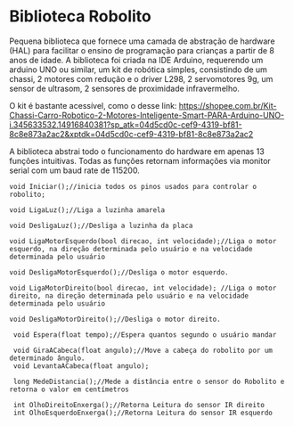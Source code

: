   # Biblioteca Robolito

Pequena biblioteca que fornece uma camada de abstração de hardware (HAL) para 
facilitar o ensino de programação para crianças a partir de 8 anos de idade.
A biblioteca foi criada na IDE Arduino, requerendo um arduino UNO ou similar, 
um kit de robótica simples, consistindo de um chassi, 2 motores com redução e 
o driver L298, 2 servomotores 9g, um sensor de ultrasom, 2 sensores de proximidade
infravermelho.

O kit é bastante acessível, como o desse link:
https://shopee.com.br/Kit-Chassi-Carro-Robotico-2-Motores-Inteligente-Smart-PARA-Arduino-UNO-i.345633532.14916840381?sp_atk=04d5cd0c-cef9-4319-bf81-8c8e873a2ac2&xptdk=04d5cd0c-cef9-4319-bf81-8c8e873a2ac2

A biblioteca abstrai todo o funcionamento do hardware em apenas 13 funções intuitivas.
Todas as funções retornam informações via monitor serial com um baud rate de 115200.

    void Iniciar();//inicia todos os pinos usados para controlar o robolito;

    void LigaLuz();//Liga a luzinha amarela 
    
    void DesligaLuz();//Desliga a luzinha da placa
  
    void LigaMotorEsquerdo(bool direcao, int velocidade);//Liga o motor esquerdo, na direção determinada pelo usuário e na velocidade determinada pelo usuário
                                                      
    void DesligaMotorEsquerdo();//Desliga o motor esquerdo. 
  
    void LigaMotorDireito(bool direcao, int velocidade); //Liga o motor direito, na direção determinada pelo usuário e na velocidade determinada pelo usuário
                                                     
    void DesligaMotorDireito();//Desliga o motor direito.

     void Espera(float tempo);//Espera quantos segundo o usuário mandar

     void GiraACabeca(float angulo);//Move a cabeça do robolito por um determinado ângulo.
     void LevantaACabeca(float angulo);

     long MedeDistancia();//Mede a distância entre o sensor do Robolito e retorna o valor em centímetros

     int OlhoDireitoEnxerga();//Retorna Leitura do sensor IR direito
     int OlhoEsquerdoEnxerga();//Retorna Leitura do sensor IR esquerdo
